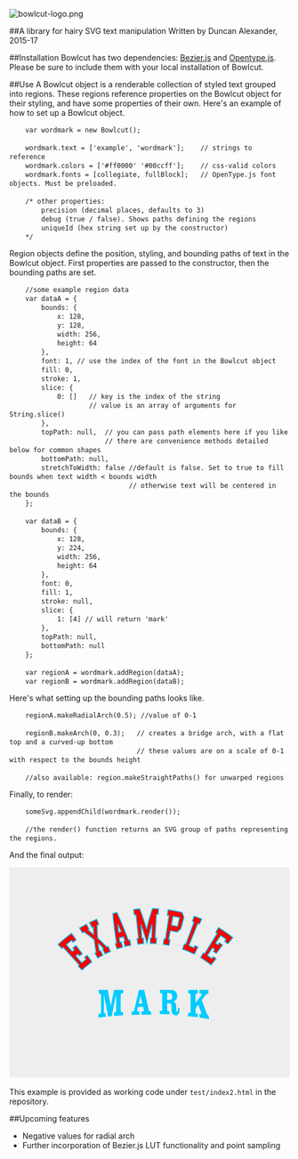 ![bowlcut-logo.png](https://bitbucket.org/repo/BRMLj5/images/3563437161-bowlcut-logo.png)

##A library for hairy SVG text manipulation
Written by Duncan Alexander, 2015-17

##Installation
Bowlcut has two dependencies: [Bezier.js](https://pomax.github.io/bezierjs/) and [Opentype.js](http://opentype.js.org/). Please be sure to include them with your local installation of Bowlcut.

##Use
A Bowlcut object is a renderable collection of styled text grouped into regions. These regions reference properties on the Bowlcut object for their styling, and have some properties of their own. Here's an example of how to set up a Bowlcut object.

```
	var wordmark = new Bowlcut();

	wordmark.text = ['example', 'wordmark'];	// strings to reference
	wordmark.colors = ['#ff0000' '#00ccff'];	// css-valid colors
	wordmark.fonts = [collegiate, fullBlock];	// OpenType.js font objects. Must be preloaded.

	/* other properties:
		precision (decimal places, defaults to 3)
		debug (true / false). Shows paths defining the regions
		uniqueId (hex string set up by the constructor)
	*/
```

Region objects define the position, styling, and bounding paths of text in the Bowlcut object. First properties are passed to the constructor, then the bounding paths are set.

```
	//some example region data
	var dataA = {
		bounds: {
			x: 128,
			y: 128,
			width: 256,
			height: 64
		},
		font: 1, // use the index of the font in the Bowlcut object
		fill: 0,
		stroke: 1,
		slice: {
			0: []	// key is the index of the string
					// value is an array of arguments for String.slice()
		},
		topPath: null,	// you can pass path elements here if you like
						// there are convenience methods detailed below for common shapes
		bottomPath: null,
		stretchToWidth: false //default is false. Set to true to fill bounds when text width < bounds width
							  // otherwise text will be centered in the bounds
	};

	var dataB = {
		bounds: {
			x: 128,
			y: 224,
			width: 256,
			height: 64
		},
		font: 0,
		fill: 1,
		stroke: null,
		slice: {
			1: [4] // will return 'mark'
		},
		topPath: null,
		bottomPath: null
	};

	var regionA = wordmark.addRegion(dataA);
	var regionB = wordmark.addRegion(dataB);
```

Here's what setting up the bounding paths looks like.

```
	regionA.makeRadialArch(0.5); //value of 0-1

	regionB.makeArch(0, 0.3);	// creates a bridge arch, with a flat top and a curved-up bottom
								// these values are on a scale of 0-1 with respect to the bounds height

	//also available: region.makeStraightPaths() for unwarped regions
```

Finally, to render:

```
	someSvg.appendChild(wordmark.render());

	//the render() function returns an SVG group of paths representing the regions.
```

And the final output:

![Alt](/test/example-output-index2.svg "Example Bowlcut image")

This example is provided as working code under `test/index2.html` in the repository.

##Upcoming features
- Negative values for radial arch
- Further incorporation of Bezier.js LUT functionality and point sampling